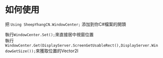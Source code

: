 # 如何使用
把 ```Using SheepYhangCN.WindowCenter;``` 添加到你C#檔案的開頭

執行```WindowCenter.Set();```來直接居中視窗位置<br>
執行```WindowCenter.Get(DisplayServer.ScreenGetUsableRect(),DisplayServer.WindowGetSize());```來獲取位置的Vector2I